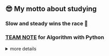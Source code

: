 ## :sunglasses: My motto about studying

### **Slow and steady wins the race** :turtle:

### [TEAM NOTE](https://github.com/wansang93/Algorithm/tree/master/Team%20Note) for Algorithm with Python

<details>
<summary>more details</summary>
<div markdown="1">

## :stuck_out_tongue_winking_eye: What I am interested in now

1. Linux Server & Cloud
2. BitCoin(blockchain), trading bot
3. ML & AL(especially Tensorflow and Keras)

## :stuck_out_tongue_closed_eyes: What I want to be a **Data Scientist**

## :stuck_out_tongue: What I am studying

- 2020 Oct ~ : **This is Coding test** [Youtube Link](https://www.youtube.com/playlist?list=PLRx0vPvlEmdAghTr5mXQxGpHjWqSz0dgC)
- 2020 Dec ~ : I am studying at **Samsung Multi-Campus**

## :kissing_smiling_eyes: I'll study

- **Deep Learning with Python** book
- **Basic Modern JavaScript** book
- **Basic Machine/Deep Learning** [Youtube Link](https://www.youtube.com/playlist?list=PLlMkM4tgfjnLSOjrEJN31gZATbcj_MpUm)
- **This is MySQL(8.0)** [Youtube Link](https://www.youtube.com/playlist?list=PLVsNizTWUw7Hox7NMhenT-bulldCp9HP9)
- **Linux on Coding Everybody** [Youtube Link](https://www.youtube.com/playlist?list=PLuHgQVnccGMBT57a9dvEtd6OuWpugF9SH), [Site Link](https://opentutorials.org/course/2598)

## :school: What I've learned

- 2012 Mar ~ 2019 Feb: I majored in **Computer Information and Communication engineering** at **Hong-ik University**
- 2019 Apr ~ 2019 Nov: I studied the things below at **Samsung Multi-Campus**
  - Cloud Service(Azure)
  - Statistics(R)
  - Computer-Vision(Python, MySQL)
  - Data Analysis(Numpy, Pandas, Matplotlib, Scikit-Learn, etc.)
  - AI / ML / Deep Learning / Reinforcement Learning(Tensorflow, Keras, etc.)
  - Web Programming(JS, Django)

### :computer: On the Internet

- 2019 Nov: **Python for Beginner** [Programmers Link](https://programmers.co.kr/learn/courses/2)
- 2019 Nov ~ 2020 Jul: **Python Coding Do-Jang** [Do-Jang Link](https://dojang.io/course/view.php?id=7)
- 2020 Feb 17 ~ 18: **Code Python like Python style** [Programmers Link](https://programmers.co.kr/learn/courses/4008)
- 2020 Jun ~ 2020 Sep: **How to use Python in Slicon-Velly** [Udemy Link](https://www.udemy.com/course/python-beginner-korean/)
- 2020 Jul: **Basic Git & Github(Document Controller from the hell)** book & web [Youtube Link](https://www.youtube.com/playlist?list=PLRx0vPvlEmdD5FLIdwTM4mKBgyjv4no81)
- 2020 Sep ~ 2020 Dec: **This is Linux(CentOS 8)** [Youtube Link](https://www.youtube.com/playlist?list=PLVsNizTWUw7EJ9z-LW3lv3VC-6HI9I3hN)

will be update

### :books: From Books

:closed_book: :orange_book: :notebook_with_decorative_cover: :ledger: :green_book: :blue_book:

will be update

---
[![Anurag's github stats](https://github-readme-stats.vercel.app/api?username=wansang93)](https://github.com/anuraghazra/github-readme-stats)

Last Update 2021-02-17

</div>
</details>
